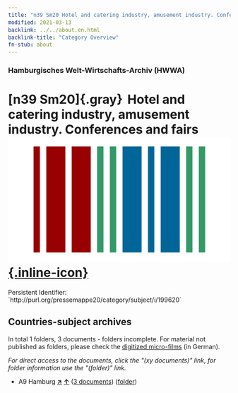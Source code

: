 ```yaml
---
title: "n39 Sm20 Hotel and catering industry, amusement industry. Conferences and fairs"
modified: 2021-03-13
backlink: ../../about.en.html
backlink-title: "Category Overview"
fn-stub: about
---
```


### Hamburgisches Welt-Wirtschafts-Archiv (HWWA)

# [n39 Sm20]{.gray}&#8201; Hotel and catering industry, amusement industry. Conferences and fairs &#160; [![Wikidata](/images/Wikidata-logo.svg "Wikidata"){.inline-icon}](http://www.wikidata.org/entity/Q104711326)

<div class="hint">Persistent Identifier: `http://purl.org/pressemappe20/category/subject/i/199620`</div>







## Countries-subject archives





In total 1 folders, 3 documents - folders incomplete.
For material not published as folders, please check the [digitized micro-films](/film/h1_sh.de.html) (in German).

_For direct access to the documents, click the "(xy documents)" link, for folder information use the "(folder)" link._


- A9 Hamburg [**&nearr;**](../../../geo/i/140905/about.en.html "Hamburg (all folders)") [**&uarr;**](../../../geo/about.en.html#A9 "Country category system") (<a href="https://pm20.zbw.eu/iiifview/folder/sh/140905,199620" title="about: Hamburg : Hotel and catering industry, amusement industry. Conferences and fairs" target="_blank">3 documents</a>) ([folder](../../../../folder/sh/1409xx/140905/1996xx/199620/about.en.html))









